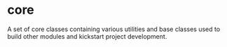 core
====

A set of core classes containing various utilities and base classes used to build other modules and kickstart project development.
